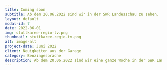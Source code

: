 ```yaml
---
title: Coming soon
subtitle: Ab dem 20.06.2022 sind wir in der SWR Landesschau zu sehen.
layout: default
modal-id: 7
date: 2022-06-01
img: stuttkaree-regio-tv.png
thumbnail: stuttkaree-regio-tv.png
alt: image-alt
project-date: Juni 2022
client: Neuigkeiten aus der Garage
category: Benzingespräche
description: Ab dem 20.06.2022 sind wir eine ganze Woche in der SWR Landesschau zu sehen.
---
```

